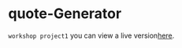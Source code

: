 # quote-Generator
`workshop project1`
you can view a live version[here](https://imenrebai.github.io/quote-Generator/).
